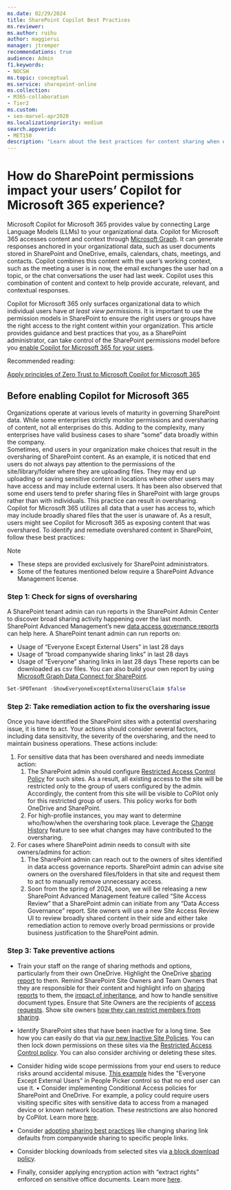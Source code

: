 ```yaml
---
ms.date: 02/29/2024
title: SharePoint Copilot Best Practices
ms.reviewer: 
ms.author: ruihu
author: maggierui
manager: jtremper
recommendations: true
audience: Admin
f1.keywords:
- NOCSH
ms.topic: conceptual
ms.service: sharepoint-online
ms.collection: 
- M365-collaboration
- Tier2
ms.custom:
- seo-marvel-apr2020
ms.localizationpriority: medium
search.appverid:
- MET150
description: "Learn about the best practices for content sharing when enabling Microsoft Copilot for Microsoft 365."
---
```

# How do SharePoint permissions impact your users’ Copilot for Microsoft 365 experience?

Microsoft Copilot for Microsoft 365 provides value by connecting Large Language Models (LLMs) to your organizational data. Copilot for Microsoft 365 accesses content and context through [Microsoft Graph](/graph/overview). It can generate responses anchored in your organizational data, such as user documents stored in SharePoint and OneDrive, emails, calendars, chats, meetings, and contacts. Copilot combines this content with the user’s working context, such as the meeting a user is in now, the email exchanges the user had on a topic, or the chat conversations the user had last week. Copilot uses this combination of content and context to help provide accurate, relevant, and contextual responses.

Copilot for Microsoft 365 only surfaces organizational data to which individual users have *at least view permissions*. It is important to use the permission models in SharePoint to ensure the right users or groups have the right access to the right content within your organization.
This article provides guidance and best practices that you, as a SharePoint administrator, can take control of the SharePoint permissions model before you [enable Copilot for Microsoft 365 for your users](/microsoft-365-copilot/microsoft-365-copilot-enable-users).


Recommended reading:

[Apply principles of Zero Trust to Microsoft Copilot for Microsoft 365](/security/zero-trust/zero-trust-microsoft-365-copilot)


## Before enabling Copilot for Microsoft 365

Organizations operate at various levels of maturity in governing SharePoint data. While some enterprises strictly monitor permissions and oversharing of content, not all enterprises do this. Adding to the complexity, many enterprises have valid business cases to share “some” data broadly within the company.  
Sometimes, end users in your organization make choices that result in the oversharing of SharePoint content.  As an example, it is noticed that end users do not always pay attention to the permissions of the site/library/folder where they are uploading files. They may end up uploading or saving sensitive content in locations where other users may have access and may include external users. It has been also observed that some end users tend to prefer sharing files in SharePoint with large groups rather than with individuals. This practice can result in oversharing.  
Copilot for Microsoft 365 utilizes all data that a user has access to, which may include broadly shared files that the user is unaware of. As a result, users might see Copilot for Microsoft 365 as exposing content that was overshared.
To identify and remediate overshared content in SharePoint, follow these best practices:

> [!Note]
> - These steps are provided exclusively for SharePoint administrators.
> - Some of the features mentioned below require a SharePoint Advance Management license.

### Step 1: Check for signs of oversharing

A SharePoint tenant admin can run reports in the SharePoint Admin Center to discover broad sharing activity happening over the last month. SharePoint Advanced Management’s new [data access governance reports](/sharepoint/data-access-governance-reports) can help here.  A SharePoint tenant admin can run reports on: 
- Usage of “Everyone Except External Users” in last 28 days
- Usage of “broad companywide sharing links” in last 28 days
- Usage of “Everyone” sharing links in last 28 days
These reports can be downloaded as csv files. You can also build your own report by using [Microsoft Graph Data Connect for SharePoint](/graph/data-connect-datasets#onedrive-and-sharepoint-online).  


```powershell
Set-SPOTenant -ShowEveryoneExceptExternalUsersClaim $false
```

### Step 2: Take remediation action to fix the oversharing issue

Once you have identified the SharePoint sites with a potential oversharing issue, it is time to act. Your actions should consider several factors, including data sensitivity, the severity of the oversharing, and the need to maintain business operations. These actions include:
1. For sensitive data that has been overshared and needs immediate action:
   1. The SharePoint admin should configure [Restricted Access Control Policy](/sharepoint/restricted-access-control) for such sites. As a result, all existing access to the site will be restricted only to the group of users configured by the admin. Accordingly, the content from this site will be visible to CoPilot only for this restricted group of users. This policy works for both OneDrive and SharePoint. 
   1. For high-profile instances, you may want to determine who/how/when the oversharing took place.  Leverage the [Change History](/sharepoint/change-history-report) feature to see what changes may have contributed to the oversharing.
1. For cases where SharePoint admin needs to consult with site owners/admins for action:
   1. The SharePoint admin can reach out to the owners of sites identified in data access governance reports. SharePoint admin can advise site owners on the overshared files/folders in that site and request them to act to manually remove unnecessary access. 
   1. Soon from the spring of 2024, soon, we will be releasing a new SharePoint Advanced Management feature called “Site Access Review” that a SharePoint admin can initiate from any “Data Access Governance” report. Site owners will use a new Site Access Review UI to review broadly shared content in their side and either take remediation action to remove overly broad permissions or provide business justification to the SharePoint admin. 

### Step 3: Take preventive actions

- Train your staff on the range of sharing methods and options, particularly from their own OneDrive. Highlight the OneDrive [sharing report](/sharepoint/sharing-reports) to them. Remind SharePoint Site Owners and Team Owners that they are responsible for their content and highlight info on [sharing reports](/sharepoint/sharing-reports) to them, the [impact of inheritance](https://support.microsoft.com/office/customize-permissions-for-a-sharepoint-list-or-library-02d770f3-59eb-4910-a608-5f84cc297782), and how to handle sensitive document types. Ensure that Site Owners are the recipients of [access requests](https://support.microsoft.com/office/set-up-and-manage-access-requests-94b26e0b-2822-49d4-929a-8455698654b3). Show site owners [how they can restrict members from sharing](/microsoft-365/solutions/microsoft-365-limit-sharing#sharing-with-specific-people).  

- Identify SharePoint sites that have been inactive for a long time. See how you can easily do that via [our new Inactive Site Policies](/sharepoint/site-lifecycle-management#create-an-inactive-site-policy). You can then lock down permissions on these sites via the [Restricted Access Control policy](/sharepoint/restricted-access-control). You can also consider archiving or deleting these sites.
 
- Consider hiding wide scope permissions from your end users to reduce risks around accidental misuse. [This example](/powershell/module/sharepoint-online/set-spotenant?view=sharepoint-ps#example-2) hides the "Everyone Except External Users" in People Picker control so that no end user can use it. 
•	Consider implementing Conditional Access policies for SharePoint and OneDrive. For example, a policy could require users visiting specific sites with sensitive data to access from a managed device or known network location. These restrictions are also honored by CoPilot. Learn more [here](/sharepoint/authentication-context-example). 

- Consider [adopting sharing best practices](/microsoft-365/solutions/microsoft-365-limit-sharing) like changing sharing link defaults from companywide sharing to specific people links. 

- Consider blocking downloads from selected sites via [a block download policy](/sharepoint/block-download-from-sites).

- Finally, consider applying encryption action with “extract rights” enforced on sensitive office documents. Learn more [here](/purview/ai-microsoft-purview). 


